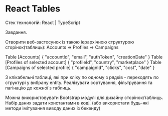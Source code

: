 # React Tables

Стек технологій: React | TypeScript

Завдання.

Створити веб-застосунок із такою ієрархічною структурою сторінок(таблиць):
Accounts => Profiles => Campaigns

Table [Accounts] {
"accountId", "email", "authToken", "creationDate"
}
Table [Profiles of selected account] {
"profileId", "country", "marketplace"
}
Table [Campaigns of selected profile] {
"campaignId", "clicks", "cost", "date"
}

3 клікабельні таблиці, які при кліку по одному з рядків - переходять по структурі у вибрану entity.
Реалізувати сортування, фільтрування та пагінацію до кожної з таблиць.

Можна використовувати Bootstrap модулі для дизайну сторінок/таблиць.
Набір даних задати константами в коді. (або використати будь-які методи імітування виводу даних із бекенду)
